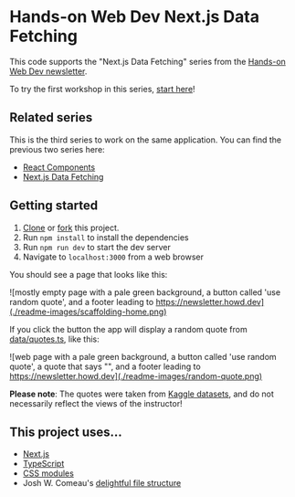 # Hands-on Web Dev Next.js Data Fetching

This code supports the "Next.js Data Fetching" series from the [Hands-on Web Dev newsletter](https://newsletter.howd.dev).

To try the first workshop in this series, [start here](https://newsletter.howd.dev/challenges/029/)!

## Related series

This is the third series to work on the same application. You can find the previous two series here:

- [React Components](https://newsletter.howd.dev/challenges/017/)
- [Next.js Data Fetching](https://newsletter.howd.dev/challenges/023/)

## Getting started

1. [Clone](https://docs.github.com/en/repositories/creating-and-managing-repositories/cloning-a-repository) or [fork](https://docs.github.com/en/pull-requests/collaborating-with-pull-requests/working-with-forks/fork-a-repo) this project.
2. Run `npm install` to install the dependencies
3. Run `npm run dev` to start the dev server
4. Navigate to `localhost:3000` from a web browser

You should see a page that looks like this:

![mostly empty page with a pale green background, a button called 'use random quote', and a footer leading to https://newsletter.howd.dev](./readme-images/scaffolding-home.png)

If you click the button the app will display a random quote from [data/quotes.ts](data/quotes.ts), like this:

![web page with a pale green background, a button called 'use random quote', a quote that says "", and a footer leading to https://newsletter.howd.dev](./readme-images/random-quote.png)

**Please note**: The quotes were taken from [Kaggle datasets](https://www.kaggle.com/datasets), and do not necessarily reflect the views of the instructor!

## This project uses...

- [Next.js](https://nextjs.org/)
- [TypeScript](https://www.typescriptlang.org/)
- [CSS modules](https://github.com/css-modules/css-modules)
- Josh W. Comeau's [delightful file structure](https://www.joshwcomeau.com/react/file-structure/)
